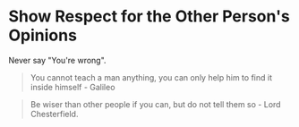 # Show Respect for the Other Person's Opinions

Never say "You're wrong".

> You cannot teach a man anything, you can only help him to find it inside himself - Galileo



> Be wiser than other people if you can, but do not tell them so - Lord Chesterfield.